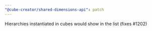 ```yaml
---
"@cube-creator/shared-dimensions-api": patch
---
```


Hierarchies instantiated in cubes would show in the list (fixes #1202)
